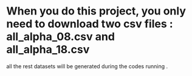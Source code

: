 # When you do this project, you only need to download two csv files : all_alpha_08.csv and all_alpha_18.csv
all the rest datasets will be generated during the codes running .
